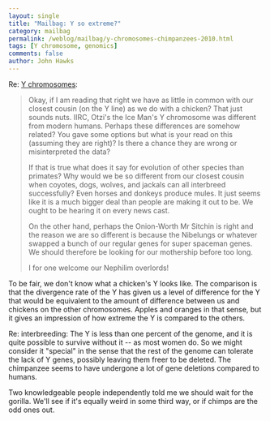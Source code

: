 ```yaml
---
layout: single 
title: "Mailbag: Y so extreme?" 
category: mailbag
permalink: /weblog/mailbag/y-chromosomes-chimpanzees-2010.html
tags: [Y chromosome, genomics] 
comments: false 
author: John Hawks 
---
```


Re: <a href="http://johnhawks.net/weblog/reviews/chimpanzees/genetics/chimpanzee-y-chromosome-2010.html">Y chromosomes</a>: 

<blockquote>Okay, if I am reading that right we have as little in common with our closest cousin (on the Y line) as we do with a chicken? That just sounds nuts. IIRC, Otzi's the Ice Man's Y chromosome was different from modern humans. Perhaps these differences are somehow related? You gave some options but what is your read on this (assuming they are right)? Is there a chance they are wrong or misinterpreted the data? 

If that is true what does it say for evolution of other species than primates? Why would we be so different from our closest cousin when coyotes, dogs, wolves, and jackals can all interbreed successfully? Even horses and donkeys produce mules. It just seems like it is a much bigger deal than people are making it out to be. We ought to be hearing it on every news cast.

On the other hand, perhaps the Onion-Worth Mr Sitchin is right and the reason we are so different is because the Nibelungs or whatever swapped a bunch of our regular genes for super spaceman genes. We should therefore be looking for our mothership before too long.

I for one welcome our Nephilim overlords! </blockquote>

To be fair, we don't know what a chicken's Y looks like. The comparison is that the divergence rate of the Y has given us a level of difference for the Y that would be equivalent to the amount of difference between us and chickens on the other chromosomes. Apples and oranges in that sense, but it gives an impression of how extreme the Y is compared to the others. 

Re: interbreeding: The Y is less than one percent of the genome, and it is quite possible to survive without it -- as most women do. So we might consider it "special" in the sense that the rest of the genome can tolerate the lack of Y genes, possibly leaving them freer to be deleted. The chimpanzee seems to have undergone a lot of gene deletions compared to humans. 

Two knowledgeable people independently told me we should wait for the gorilla. We'll see if it's equally weird in some third way, or if chimps are the odd ones out. 

